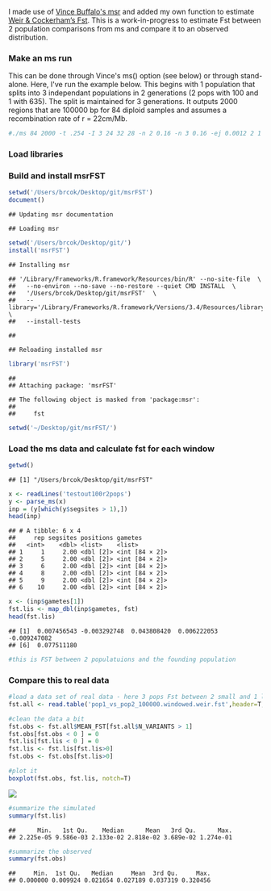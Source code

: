 I made use of [Vince Buffalo's msr](https://github.com/vsbuffalo/msr) and added my own function to estimate [Weir & Cockerham’s Fst](http://journals.plos.org/plosone/article?id=10.1371/journal.pone.0135368). This is a work-in-progress to estimate Fst between 2 population comparisons from ms and compare it to an observed distribution.

### Make an ms run

This can be done through Vince's ms() option (see below) or through stand-alone. Here, I've run the example below. This begins with 1 population that splits into 3 independant populations in 2 generations (2 pops with 100 and 1 with 635). The split is maintained for 3 generations. It outputs 2000 regions that are 100000 bp for 84 diploid samples and assumes a recombination rate of r = 22cm/Mb.

``` sh
#./ms 84 2000 -t .254 -I 3 24 32 28 -n 2 0.16 -n 3 0.16 -ej 0.0012 2 1 -ej 0.0012 3 1 -r 56 100000 > testout100r2pops
```

### Load libraries

### Build and install msrFST

``` r
setwd('/Users/brcok/Desktop/git/msrFST')
document()
```

    ## Updating msr documentation

    ## Loading msr

``` r
setwd('/Users/brcok/Desktop/git/')
install('msrFST')
```

    ## Installing msr

    ## '/Library/Frameworks/R.framework/Resources/bin/R' --no-site-file  \
    ##   --no-environ --no-save --no-restore --quiet CMD INSTALL  \
    ##   '/Users/brcok/Desktop/git/msrFST'  \
    ##   --library='/Library/Frameworks/R.framework/Versions/3.4/Resources/library'  \
    ##   --install-tests

    ## 

    ## Reloading installed msr

``` r
library('msrFST')
```

    ## 
    ## Attaching package: 'msrFST'

    ## The following object is masked from 'package:msr':
    ## 
    ##     fst

``` r
setwd('~/Desktop/git/msrFST/')
```

### Load the ms data and calculate fst for each window

``` r
getwd()
```

    ## [1] "/Users/brcok/Desktop/git/msrFST"

``` r
x <- readLines('testout100r2pops')
y <- parse_ms(x)
inp = (y[which(y$segsites > 1),])
head(inp)
```

    ## # A tibble: 6 x 4
    ##     rep segsites positions gametes       
    ##   <int>    <dbl> <list>    <list>        
    ## 1     1     2.00 <dbl [2]> <int [84 × 2]>
    ## 2     5     2.00 <dbl [2]> <int [84 × 2]>
    ## 3     6     2.00 <dbl [2]> <int [84 × 2]>
    ## 4     8     2.00 <dbl [2]> <int [84 × 2]>
    ## 5     9     2.00 <dbl [2]> <int [84 × 2]>
    ## 6    10     2.00 <dbl [2]> <int [84 × 2]>

``` r
x <- (inp$gametes[1])
fst.lis <- map_dbl(inp$gametes, fst)
head(fst.lis)
```

    ## [1]  0.007456543 -0.003292748  0.043808420  0.006222053 -0.009247082
    ## [6]  0.077511180

``` r
#this is FST between 2 populatuions and the founding population 
```

### Compare this to real data

``` r
#load a data set of real data - here 3 pops Fst between 2 small and 1 large mai 
fst.all <- read.table('pop1_vs_pop2_100000.windowed.weir.fst',header=T,colClasses = c('character', 'numeric', 'numeric', 'numeric', 'numeric', 'numeric'))

#clean the data a bit
fst.obs <- fst.all$MEAN_FST[fst.all$N_VARIANTS > 1]
fst.obs[fst.obs < 0 ] = 0
fst.lis[fst.lis < 0 ] = 0
fst.lis <- fst.lis[fst.lis>0]
fst.obs <- fst.obs[fst.lis>0]

#plot it
boxplot(fst.obs, fst.lis, notch=T)
```

![](/Users/brcok/Desktop/git/msrFST/~/Desktop/git/msrFST/README_files/figure-markdown_github/unnamed-chunk-5-1.png)

``` r
#summarize the simulated
summary(fst.lis)
```

    ##      Min.   1st Qu.    Median      Mean   3rd Qu.      Max. 
    ## 2.225e-05 9.586e-03 2.133e-02 2.818e-02 3.689e-02 1.274e-01

``` r
#summarize the observed
summary(fst.obs)
```

    ##     Min.  1st Qu.   Median     Mean  3rd Qu.     Max. 
    ## 0.000000 0.009924 0.021654 0.027189 0.037319 0.320456
